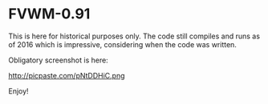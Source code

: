 FVWM-0.91
=========

This is here for historical purposes only.  The code still compiles and runs as of 2016 which is impressive, considering when
the code was written.

Obligatory screenshot is here:

http://picpaste.com/pNtDDHiC.png

Enjoy!
